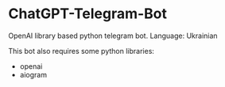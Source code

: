 # ChatGPT-Telegram-Bot
OpenAI library based python telegram bot. 
Language: Ukrainian

This bot also requires some python libraries:
- openai
- aiogram
